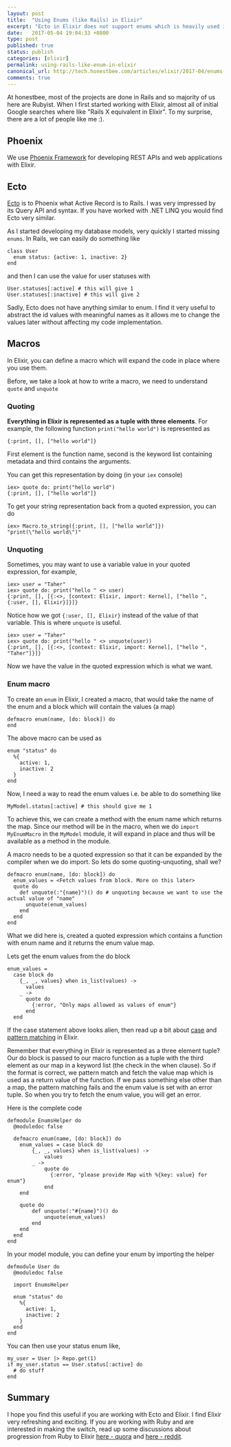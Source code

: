 ```yaml
---
layout: post
title:  "Using Enums (like Rails) in Elixir"
excerpt: "Ecto in Elixir does not support enums which is heavily used in Rails. But using macro, we can create custom enums"
date:   2017-05-04 19:04:33 +0800
type: post
published: true
status: publish
categories: [elixir]
permalink: using-rails-like-enum-in-elixir
canonical_url: http://tech.honestbee.com/articles/elixir/2017-04/enums-in-elixir-ecto
comments: true
---
```


At honestbee, most of the projects are done in Rails and so majority of us here are Rubyist. When I first started working with Elixir, almost all of initial Google searches where like "Rails X equivalent in Elixir". To my surprise, there are a lot of people like me :).

## Phoenix

We use [Phoenix Framework](http://www.phoenixframework.org/) for developing REST APIs and web applications with Elixir.

## Ecto

[Ecto](https://github.com/elixir-ecto/ecto) is to Phoenix what Active Record is to Rails. I was very impressed by its Query API and syntax. If you have worked with .NET LINQ you would find Ecto very similar.

As I started developing my database models, very quickly I started missing `enums`. In Rails, we can easily do something like

```
class User
  enum status: {active: 1, inactive: 2}
end
```

and then I can use the value for user statuses with

```
User.statuses[:active] # this will give 1
User.statuses[:inactive] # this will give 2
```

Sadly, Ecto does not have anything similar to enum. I find it very useful to abstract the id values with meaningful names as it allows me to change the values later without affecting my code implementation.

## Macros

In Elixir, you can define a macro which will expand the code in place where you use them.  

Before, we take a look at how to write a macro, we need to understand `quote` and `unquote`

### Quoting

**Everything in Elixir is represented as a tuple with three elements**. For example, the following function `print("hello world")` is represented as

```
{:print, [], ["hello world"]}
```

First element is the function name, second is the keyword list containing metadata and third contains the arguments.

You can get this representation by doing (in your `iex` console)

```
iex> quote do: print("hello world")
{:print, [], ["hello world"]}
```

To get your string representation back from a quoted expression, you can do

```
iex> Macro.to_string({:print, [], ["hello world"]})
"print(\"hello world\")"
```

### Unquoting

Sometimes, you may want to use a variable value in your quoted expression, for example,

```
iex> user = "Taher"
iex> quote do: print("hello " <> user)
{:print, [], [{:<>, [context: Elixir, import: Kernel], ["hello ", {:user, [], Elixir}]}]}
```

Notice how we got `{:user, [], Elixir}` instead of the value of that variable. This is where `unquote` is useful.

```
iex> user = "Taher"
iex> quote do: print("hello " <> unquote(user))
{:print, [], [{:<>, [context: Elixir, import: Kernel], ["hello ", "Taher"]}]}
```

Now we have the value in the quoted expression which is what we want.

### Enum macro

To create an `enum` in Elixir, I created a macro, that would take the name of the enum and a block which will contain the values (a map)

```
defmacro enum(name, [do: block]) do
end
```

The above macro can be used as

```
enum "status" do
  %{
    active: 1,
    inactive: 2
  }
end
```

Now, I need a way to read the enum values i.e. be able to do something like

```
MyModel.status[:active] # this should give me 1
```

To achieve this, we can create a method with the enum name which returns the map. Since our method will be in the macro, when we do `import MyEnumMacro` in the `MyModel` module, it will expand in place and thus will be available as a method in the module.

A macro needs to be a quoted expression so that it can be expanded by the compiler when we do import. So lets do some quoting-unquoting, shall we?

```
defmacro enum(name, [do: block]) do
  enum_values = <Fetch values from block. More on this later>
  quote do
    def unquote(:"{name}")() do # unquoting because we want to use the actual value of "name"
      unquote(enum_values)
    end
  end
end
```

What we did here is, created a quoted expression which contains a function with enum name and it returns the enum value map.

Lets get the enum values from the do block

```
enum_values =
  case block do
    {_, _, values} when is_list(values) ->
      values
    _ ->
      quote do
        {:error, "Only maps allowed as values of enum"}
      end
  end
```

If the case statement above looks alien, then read up a bit about [case](http://elixir-lang.org/getting-started/case-cond-and-if.html#case) and [pattern matching](http://elixir-lang.org/getting-started/pattern-matching.html) in Elixir.

Remember that everything in Elixir is represented as a three element tuple? Our do block is passed to our macro function as a tuple with the third element as our map in a keyword list (the check in the when clause). So if the format is correct, we pattern match and fetch the value map which is used as a return value of the function. If we pass something else other than a map, the pattern matching fails and the enum value is set with an error tuple. So when you try to fetch the enum value, you will get an error.

Here is the complete code

```
defmodule EnumsHelper do
  @moduledoc false

  defmacro enum(name, [do: block]) do
    enum_values = case block do
        {_, _, values} when is_list(values) ->
            values
        _ ->
            quote do
              {:error, "please provide Map with %{key: value} for enum"}
            end
    end

    quote do
        def unquote(:"#{name}")() do
            unquote(enum_values)
        end
    end
  end
end
```

In your model module, you can define your enum by importing the helper

```
defmodule User do
  @moduledoc false

  import EnumsHelper

  enum "status" do
    %{
      active: 1,
      inactive: 2
    }
  end
end
```

You can then use your status enum like,

```
my_user = User |> Repo.get(1)
if my_user.status == User.status[:active] do
  # do stuff
end
```

## Summary

I hope you find this useful if you are working with Ecto and Elixir. I find Elixir very refreshing  and exciting. If you are working with Ruby and are interested in making the switch, read up some discussions about progression from Ruby to Elixir [here - quora](https://www.quora.com/Will-Elixir-Phoenix-destroy-Ruby-on-Rails) and [here - reddit](https://www.reddit.com/r/ruby/comments/39b1l1/we_all_are_going_to_meet_in_the_elixir_world/).
